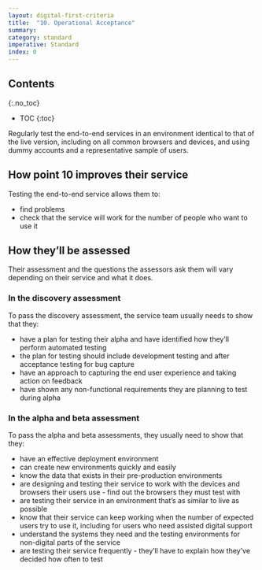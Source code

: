 ```yaml
---
layout: digital-first-criteria
title:  "10. Operational Acceptance"
summary:
category: standard
imperative: Standard
index: 0
---
```


## Contents
{:.no_toc}
* TOC
{:toc}
<!--TOC max3-->

Regularly test the end-to-end services in an environment identical to that of the live version, including on all common browsers and devices, and using dummy accounts and a representative sample of users.

## How point 10 improves their service

Testing the end-to-end service allows them to:

* find problems
* check that the service will work for the number of people who want to use it

## How they’ll be assessed

Their assessment and the questions the assessors ask them will vary depending on their service and what it does.

### In the discovery assessment

To pass the discovery assessment, the service team usually needs to show that they:

* have a plan for testing their alpha and have identified how they’ll perform automated testing
* the plan for testing should include development testing and after acceptance testing for bug capture
* have an approach to capturing the end user experience and taking action on feedback
* have shown any non-functional requirements they are planning to test during alpha

### In the alpha and beta assessment

To pass the alpha and beta assessments, they usually need to show that they:

* have an effective deployment environment
* can create new environments quickly and easily
* know the data that exists in their pre-production environments
* are designing and testing their service to work with the devices and browsers their users use - find out the browsers they must test with
* are testing their service in an environment that’s as similar to live as possible
* know that their service can keep working when the number of expected users try to use it, including for users who need assisted digital support
* understand the systems they need and the testing environments for non-digital parts of the service
* are testing their service frequently - they’ll have to explain how they’ve decided how often to test
